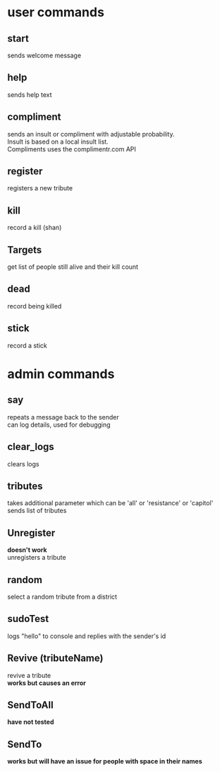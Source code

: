 # user commands  
  
## start  
sends welcome message  
## help  
sends help text  
## compliment  
sends an insult or compliment with adjustable probability.  
Insult is based on a local insult list.  
Compliments uses the complimentr.com API  
## register  
registers a new tribute  
## kill  
record a kill (shan)  
## Targets  
get list of people still alive and their kill count  
## dead  
record being killed  
## stick  
record a stick  
  
  
# admin commands  
## say  
repeats a message back to the sender  
can log details, used for debugging  
## clear_logs  
clears logs  
## tributes  
takes additional parameter which can be 'all' or 'resistance' or 'capitol'  
sends list of tributes  
## Unregister 
**doesn't work**  
unregisters a tribute  
## random  
select a random tribute from a district  
## sudoTest  
logs "hello" to console and replies with the sender's id  
## Revive (tributeName)  
revive a tribute  
**works but causes an error**  
## SendToAll  
**have not tested**  
## SendTo  
**works but will have an issue for people with space in their names**